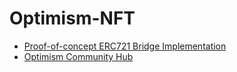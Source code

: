 # Optimism-NFT
- [Proof-of-concept ERC721 Bridge Implementation](https://github.com/ethereum-optimism/contracts/pull/325)
- [Optimism Community Hub](http://community.optimism.io/docs/#for-the-casually-interested-reader)
